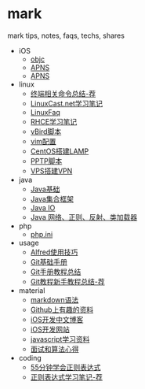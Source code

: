 # mark

mark tips, notes, faqs, techs, shares

- iOS
	- [objc](./ios/Objc.md)
	- [APNS](./ios/APNS.md)
	- [APNS](./ios/APNS-1.md)
- linux
	- [终端相关命令总结-荐](./linux/TerminalCommand.md)
	- [LinuxCast.net学习笔记](./linux/LinuxCast.net/)
	- [LinuxFaq](./linux/LinuxFaq)
	- [RHCE学习笔记](./linux/RHCE)
	- [vBird脚本](./linux/vBirdScript)
	- [vim配置](./linux/vim)
	- [CentOS搭建LAMP](./linux/InstallLampOnCentOS.md)
	- [PPTP脚本](./linux/pptpd6.sh)
	- [VPS搭建VPN](./linux/VPS搭建VPN.md)
- java
	- [Java基础](./java/JavaBasicSegment.md)
	- [Java集合框架](./java/JavaCollectionsFramework.md)
	- [Java IO](./java/JavaIOmd)
	- [Java 网络、正则、反射、类加载器](./java/JavaNet-RegularExpression-Reflector-ClassLoader.md)
- php
	- [php.ini](./php/php.ini)
- usage
	- [Alfred使用技巧](./usage/Alfred使用技巧.md)
	- [Git基础手册](./usage/GitBasicManual.md)
	- [Git手册教程总结](./usage/GitReferenceSummary.md)
	- [Git教程新手教程总结-荐](./usage/GitTutorialSummary.md)
- material
	- [markdown语法](./material/MarkdownSyntax.md)
	- [Github上有趣的资料](./material/FunnyStuffOnGitHub.md)
	- [iOS开发中文博客](./material/iOSBlogCN.md)
	- [iOS开发网站](./material/iOSDevelopmentSites.md)
	- [javascript学习资料](./material/5-javascript学习资料.md)
	- [面试和算法心得](./material/面试和算法心得.md)
- coding
	- [55分钟学会正则表达式](./coding/RegularExpression.md)
	- [正则表达式学习笔记-荐](./coding/RegularExpressionNote.md)